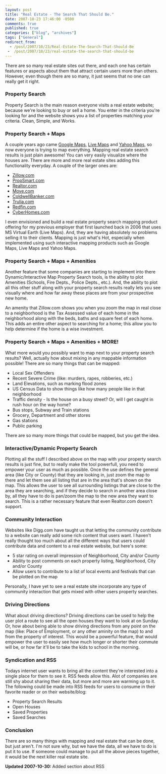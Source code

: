 ```yaml
---
layout: post
title: "Real Estate - The Search That Should Be."
date: 2007-10-23 17:46:00 -0500
comments: true
published: true
categories: ["blog", "archives"]
tags: ["General"]
redirect_from: 
  - /post/2007/10/23/Real-Estate-The-Search-That-Should-Be
 -  /post/2007/10/23/real-estate-the-search-that-should-be
---
```

<!-- more -->
<P>There are so many real estate sites out there, and each one has certain features or aspects about them that attract certain users more than others. However, even though there are so many, it just seems that no one can really get it right.</P>
<H3>Property Search</H3>
<P>Property Search is the main&nbsp;reason everyone visits a real estate website; because we're looking to buy or sell a home. You enter in the criteria you're looking for and the website shows you a list of properties matching your criteria. Clean, Simple, and Works.</P>
<H3>Property Search + Maps</H3>
<P>A couple years ago came <A href="http://maps.google.com/" rel="external nofollow">Google Maps</A>, <A href="http://maps.live.com/" rel="external nofollow">Live Maps</A> and <A href="http://maps.yahoo.com/" rel="external nofollow">Yahoo Maps</A>, so now everyone is trying to map everything. Mapping real estate search results is just plain awesome! You can very easily visualize where the houses are. There are more and more real estate sites adding this functionality everyday. A&nbsp;couple of the larger ones are:</P>
<UL>
<LI><A href="http://zillow.com/" rel="external nofollow">Zillow.com</A> 
<LI><A href="http://propsmart.com/" rel="external nofollow">PropSmart.com</A> 
<LI><A href="http://realtor.com/" rel="external nofollow">Realtor.com</A> 
<LI><A href="http://move.com/" rel="external nofollow">Move.com</A> 
<LI><A href="http://coldwellbanker.com/">ColdwellBanker.com</A> 
<LI><A href="http://trulia.com/" rel="external nofollow">Trulia.com</A> 
<LI><A href="http://redfin.com/" rel="external nofollow">Redfin.com</A> 
<LI><A href="http://www.cyberhomes.com/" rel="external nofollow">CyberHomes.com</A></LI></UL>
<P>I even envisioned and build a real estate property search mapping product offering for my previous employer&nbsp;that first launched back in 2006&nbsp;that uses MS Virtual Earth (Live Maps). And, they are having absolutely no problems selling it to their clients. Mapping is just what's Hot, especially when implemented using such interactive mapping products such as Google Maps, Live Maps and Yahoo Maps.</P>
<H3>Property Search + Maps + Amenities</H3>
<P>Another feature that some companies are starting to implement into there Dynamic/Interactive Map Property Search tools, is the ability to plot Amenities (Schools, Fire Depts., Police Depts., etc.). And, the ability to plot all this other stuff along with your property search results really lets you see visually where and how far away these places are from your prospective new home.</P>
<P>An amenity that&nbsp;Zillow.com shows you when you zoom the map in real close to a neighborhood is the Tax Assessed value of each home in the neighborhood along with the beds, baths and square feet of each home. This adds an entire other aspect to searching for a home; this allow you to help determine if the home is a wise investment.</P>
<H3>Property Search + Maps + Amenities + MORE!</H3>
<P>What more would you possibly want to map next to your property search results? Well, actually how about mixing in any mappable information possible! There are so many things that can be mapped:</P>
<UL>
<LI>Local Sex Offenders 
<LI>Recent Severe Crime (like: murders, rapes, robberies, etc.) 
<LI>Land Elevations, such as marking flood zones 
<LI>US Census Data to show things like how many people like in that neighborhood 
<LI>Traffic density - Is the house on a busy street? Or, will I get caught in rush hour on the way home? 
<LI>Bus stops, Subway and Train stations 
<LI>Grocery, Department and other stores 
<LI>Gas stations 
<LI>Public parking</LI></UL>
<P>There are so many more things that could be mapped, but you get the idea.</P>
<H3>Interactive/Dynamic Property Search</H3>
<P>Plotting all the stuff I described above on the map with your property search results is just fine, but to really make the tool powerfull, you need to empower your user as much as possible. Once the use defines the general area (like City or County) that they are looking in, just zoom the map to there and let them see all listing that are in the area that's shown on the map. This allows the user to see all surrounding listings that are close to the area they are searching, and if they decide to search in another area close by, all they have to do is pan/zoom the map to the new area they want to search. This is a rather necessary feature that even Realtor.com doesn't support.</P>
<H3>Community Interaction</H3>
<P>Websites like Digg.com have taught us that letting the community contribute to a website can really add some rich content that users want. I haven't really thought too much about all the different&nbsp;ways that users could contribute data and content to a real estate website, but here's some:</P>
<UL>
<LI>5 star rating on overall impression of Neighborhood, City and/or County 
<LI>Ability to post comments on each property listing, Neighborhood, City and/or County 
<LI>Allow users to contribute to a list of local events and festivals&nbsp;that can be plotted on the map</LI></UL>
<P>Personally, I have yet to see a real estate site incorporate any type of community interaction that gets mixed with other users property searches.</P>
<H3>Driving Directions</H3>
<P>What about driving directions? Driving directions can be used to help the user plot a route to see all the open houses they want to look at&nbsp;on Sunday. Or, how about being able to show driving directions from any point on the map (like: Place of Employment, or any other aminity on the map) to and from the property of interest. This would be a powerful feature, that would empower the user to easily see how much longer or shorter their commute will be, or how far it'll be to take the kids to school in the morning.</P>
<H3>Syndication and RSS</H3>
<P>Todays internet user wants to bring all the content they're interested into a single place for them to see it. RSS feeds allow this. Alot of companies are still shy about sharing their data, but more and more are warming up to it. The following could be made into RSS feeds for users to consume in their favorite reader or on their website/blog:</P>
<UL>
<LI>Property Search Results 
<LI>Open Houses 
<LI>Saved Properties 
<LI>Saved Searches</LI></UL>
<H3>Conclusion</H3>
<P>There are so many things with mapping and real estate that can be done, but just aren't. I'm not sure why, but we have the data, all we have to do is put it to use. If someone could manage to put all the above pieces together, it would be the next killer real estate site.</P>
<P><STRONG>Updated 2007-10-30: </STRONG>Added section about RSS</P>
